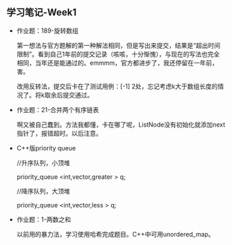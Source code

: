 学习笔记-Week1
- 



- 作业题：189-旋转数组

	第一想法与官方题解的第一种解法相同，但是写出来提交，结果是“超出时间限制”。看到自己1年前的提交记录（咳咳，十分惭愧），与现在的写法也完全相同，当年还是能通过的。emmmm，官方都进步了，我还停留在一年前，害。
	
	改用反转法，提交后卡在了测试用例：[-1] 2处，忘记考虑k大于数组长度的情况了。将k取余后提交通过。

- 作业题：21-合并两个有序链表
	
	啊又被自己蠢到。方法我都懂，卡在哪了呢，ListNode没有初始化就添加next指针了，报错超时。以后注意。

- C++版priority queue

	//升序队列，小顶堆

	priority_queue <int,vector<int>,greater<int> > q;

    //降序队列，大顶堆

    priority_queue <int,vector<int>,less<int> > q;

- 作业题：1-两数之和

	以前用的暴力法，学习使用哈希完成题目。C++中可用unordered_map。
